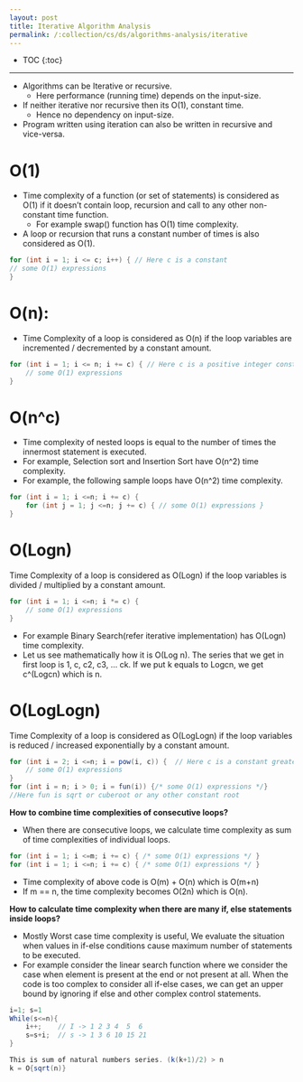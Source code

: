 ```yaml
---
layout: post
title: Iterative Algorithm Analysis
permalink: /:collection/cs/ds/algorithms-analysis/iterative
---
```


- TOC
{:toc}

<hr>

- Algorithms can be Iterative or recursive.
  - Here performance (running time) depends on the input-size. 
- If neither iterative nor recursive then its O(1), constant time.
  - Hence no dependency on input-size.
- Program written using iteration can also be written in recursive and vice-versa.

# O(1)
- Time complexity of a function (or set of statements) is considered as O(1) if it doesn’t contain loop, recursion and call to any other non-constant time function.
  - For example swap() function has O(1) time complexity.
- A loop or recursion that runs a constant number of times is also considered as O(1).

```java
for (int i = 1; i <= c; i++) { // Here c is a constant   
// some O(1) expressions 
} 
```

# O(n): 
- Time Complexity of a loop is considered as O(n) if the loop variables are incremented / decremented by a constant amount.

```java
for (int i = 1; i <= n; i += c) { // Here c is a positive integer constant
	// some O(1) expressions
}
```

# O(n^c)
- Time complexity of nested loops is equal to the number of times the innermost statement is executed. 
- For example, Selection sort and Insertion Sort have O(n^2) time complexity.
- For example, the following sample loops have O(n^2) time complexity.

```java
for (int i = 1; i <=n; i += c) {
    for (int j = 1; j <=n; j += c) { // some O(1) expressions }
}
```

# O(Logn) 
Time Complexity of a loop is considered as O(Logn) if the loop variables is divided / multiplied by a constant amount.
```java
for (int i = 1; i <=n; i *= c) {  
    // some O(1) expressions  
}
```
- For example Binary Search(refer iterative implementation) has O(Logn) time complexity. 
- Let us see mathematically how it is O(Log n). The series that we get in first loop is 1, c, c2, c3, … ck. If we put k equals to Logcn, we get c^(Logcn) which is n.

# O(LogLogn) 
Time Complexity of a loop is considered as O(LogLogn) if the loop variables is reduced / increased exponentially by a constant amount.
```java
for (int i = 2; i <=n; i = pow(i, c)) {  // Here c is a constant greater than 1
    // some O(1) expressions
}
for (int i = n; i > 0; i = fun(i)) {/* some O(1) expressions */}
//Here fun is sqrt or cuberoot or any other constant root
```

**How to combine time complexities of consecutive loops?**
- When there are consecutive loops, we calculate time complexity as sum of time complexities of individual loops.

```java
for (int i = 1; i <=m; i += c) { /* some O(1) expressions */ }
for (int i = 1; i <=n; i += c) { /* some O(1) expressions */ }
```
- Time complexity of above code is O(m) + O(n) which is O(m+n)
- If m == n, the time complexity becomes O(2n) which is O(n). 

**How to calculate time complexity when there are many if, else statements inside loops?**
- Mostly Worst case time complexity is useful, We evaluate the situation when values in if-else conditions cause maximum number of statements to be executed.
- For example consider the linear search function where we consider the case when element is present at the end or not present at all. When the code is too complex to consider all if-else cases, we can get an upper bound by ignoring if else and other complex control statements.

```java
i=1; s=1
While(s<=n){
    i++;    // I -> 1 2 3 4  5  6 
    s=s+i;  // s -> 1 3 6 10 15 21
}

This is sum of natural numbers series. (k(k+1)/2) > n
k = O{sqrt(n)}
```
